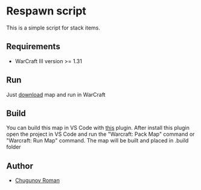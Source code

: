 # Respawn script

This is a simple script for stack items.


## Requirements

*  WarCraft III version >= 1.31

## Run

Just [download](https://github.com/warcraft-3-scripts) map and run in WarCraft

## Build

You can build this map in VS Code with [this](https://marketplace.visualstudio.com/items?itemName=Dencer.warcraft-vscode) plugin. After install this plugin open the project in VS Code and run the "Warcraft: Pack Map" command or "Warcraft: Run Map" command.
The map will be built and placed in .build folder 


## Author
*  [Chugunov Roman](https://github.com/ChugunovRoman)
